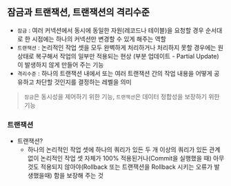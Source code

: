 ## 잠금과 트랜잭션, 트랜잭션의 격리수준

- `잠금` : 여러 커넥션에서 동시에 동일한 자원(레코드나 테이블)을 요청할 경우 순서대로 한 시점에는 하나의 커넥션만 변경할 수 있게 해주는 역할
- `트랜잭션` : 논리적인 작업 셋을 모두 완벽하게 처리하거나 처리하지 못할 경우에는 원 상태로 복구해서 작업의 일부만 적용되는 현상 (부분 업데이트 - Partial Update)이 발생하지 않게 만들어 주는 기능
- `격리수준` : 하나의 트랜잭션 내에서 또는 여러 트랜잭션 간의 작업 내용을 어떻게 공유하고 차단할 것인지를 결정하는 레벨을 의미
> `잠금`은 동시성을 제어하기 위한 기능,  `트랜잭션`은 데이터 정합성을 보장하기 위한 기능

### 트랜잭션

- 트랜잭션?
    - 하나의 논리적인 작업 셋에 하나의 쿼리가 있든 두 개 이상의 쿼리가 있든 관계없이 논리적인 작업 셋 자체가 100% 적용된거나(Commit을 실행했을 때) 아무것도 적용되지 않아야(Rollback 또는 트랜잭션을 Rollback 시키는 오류가 발생했을때) 함을 보장해 주는 것
